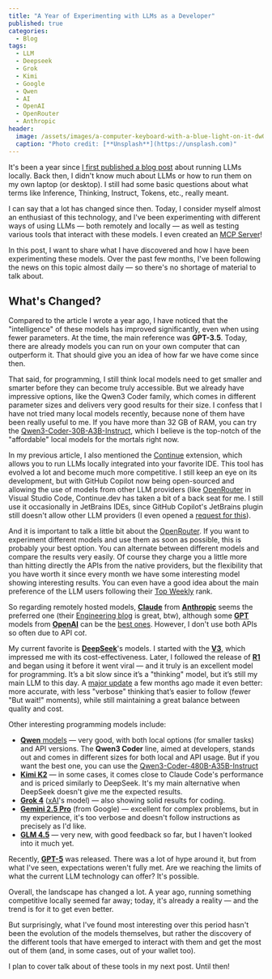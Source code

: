 ```yaml
---
title: "A Year of Experimenting with LLMs as a Developer"
published: true
categories:
  - Blog
tags:
  - LLM
  - Deepseek
  - Grok
  - Kimi
  - Google
  - Qwen
  - AI
  - OpenAI
  - OpenRouter
  - Anthropic
header:
  image: /assets/images/a-computer-keyboard-with-a-blue-light-on-it-dwOcAJxSuD8.jpg
  caption: "Photo credit: [**Unsplash**](https://unsplash.com)"
---
```


It's been a year since [I first published a blog post](https://dherik.com/blog/adventures-llm-local/) about running LLMs locally. Back then, I didn't know much about LLMs or how to run them on my own laptop (or desktop). I still had some basic questions about what terms like Inference, Thinking, Instruct, Tokens, etc., really meant.

I can say that a lot has changed since then. Today, I consider myself almost an enthusiast of this technology, and I've been experimenting with different ways of using LLMs — both remotely and locally — as well as testing various tools that interact with these models. I even created an [MCP Server](https://modelcontextprotocol.io/quickstart/server)!

In this post, I want to share what I have discovered and how I have been experimenting these models. Over the past few months, I've been following the news on this topic almost daily — so there's no shortage of material to talk about.

## What's Changed?

Compared to the article I wrote a year ago, I have noticed that the "intelligence" of these models has improved significantly, even when using fewer parameters. At the time, the main reference was **GPT-3.5**. Today, there are already models you can run on your own computer that can outperform it. That should give you an idea of how far we have come since then.

That said, for programming, I still think local models need to get smaller and smarter before they can become truly accessible. But we already have impressive options, like the Qwen3 Coder family, which comes in different parameter sizes and delivers very good results for their size. I confess that I have not tried many local models recently, because none of them have been really useful to me. If you have more than 32 GB of RAM, you can try the [Qwen3-Coder-30B-A3B-Instruct](https://huggingface.co/Qwen/Qwen3-Coder-30B-A3B-Instruct), which I believe is the top-notch of the "affordable" local models for the mortals right now.

In my previous article, I also mentioned the [Continue](https://www.continue.dev) extension, which allows you to run LLMs locally integrated into your favorite IDE. This tool has evolved a lot and become much more competitive. I still keep an eye on its development, but with GitHub Copilot now being open-sourced and allowing the use of models from other LLM providers (like [OpenRouter](https://openrouter.ai) in Visual Studio Code, Continue.dev has taken a bit of a back seat for me. I still use it occasionally in JetBrains IDEs, since GitHub Copilot's JetBrains plugin still doesn't allow other LLM providers (I even opened a [request for this](https://github.com/microsoft/copilot-intellij-feedback/issues/522#event-19046829434)).

And it is important to talk a little bit about the [OpenRouter](https://openrouter.ai). If you want to experiment different models and use them as soon as possible, this is probably your best option. You can alternate between different models and compare the results very easily. Of course they charge you a little more than hitting directly the APIs from the native providers, but the flexibility that you have worth it since every month we have some interesting model showing interesting results. You can even have a good idea about the main preference of the LLM users following their [Top Weekly](https://openrouter.ai/models?order=top-weekly) rank.

So regarding remotely hosted models, [**Claude**](https://claude.ai) from [**Anthropic**](https://www.anthropic.com) seems the preferred one (their [Engineering blog](https://www.anthropic.com/engineering) is great, btw), although some [**GPT**](https://platform.openai.com/docs/models) models from [**OpenAI**](https://openai.com) can be the [best ones](https://aider.chat/docs/leaderboards/). However, I don't use both APIs so often due to API co$t$.

My current favorite is [**DeepSeek**](https://www.deepseek.com)'s models. I started with the [**V3**](https://github.com/deepseek-ai/DeepSeek-V3), which impressed me with its cost-effectiveness. Later, I followed the release of [**R1**](https://github.com/deepseek-ai/DeepSeek-R1) and began using it before it went viral — and it truly is an excellent model for programming. It’s a bit slow since it’s a "thinking" model, but it’s still my main LLM to this day. A [major update](https://api-docs.deepseek.com/news/news250528) a few months ago made it even better: more accurate, with less "verbose" thinking that’s easier to follow (fewer "But wait!" moments), while still maintaining a great balance between quality and cost.

Other interesting programming models include:

- [**Qwen** models](https://chat.qwen.ai) — very good, with both local options (for smaller tasks) and API versions. The **Qwen3 Coder** line, aimed at developers, stands out and comes in different sizes for both local and API usage. But if you want the best one, you can use the [Qwen3-Coder-480B-A35B-Instruct](https://huggingface.co/Qwen/Qwen3-Coder-480B-A35B-Instruct)
- [**Kimi K2**](https://www.kimi.com) — in some cases, it comes close to Claude Code's performance and is priced similarly to DeepSeek. It's my main alternative when DeepSeek doesn't give me the expected results.
- [**Grok 4**](https://x.ai/news/grok-4) ([xAI](https://x.ai)'s model) — also showing solid results for coding.
- [**Gemini 2.5 Pro**](https://cloud.google.com/vertex-ai/generative-ai/docs/models/gemini/2-5-pro?hl=pt-br) (from Google) — excellent for complex problems, but in my experience, it's too verbose and doesn't follow instructions as precisely as I'd like.
- [**GLM 4.5**](https://z.ai/blog/glm-4.5) — very new, with good feedback so far, but I haven't looked into it much yet.

Recently, [**GPT-5**](https://openai.com/index/introducing-gpt-5/) was released. There was a lot of hype around it, but from what I've seen, expectations weren't fully met. Are we reaching the limits of what the current LLM technology can offer? It's possible.

Overall, the landscape has changed a lot. A year ago, running something competitive locally seemed far away; today, it's already a reality — and the trend is for it to get even better.

But surprisingly, what I've found most interesting over this period hasn't been the evolution of the models themselves, but rather the discovery of the different tools that have emerged to interact with them and get the most out of them (and, in some cases, out of your wallet too).

I plan to cover talk about of these tools in my next post. Until then!
